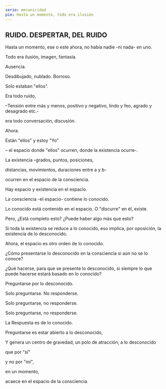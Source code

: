 ```yaml
---
serie: mecanicidad
pie: Hasta un momento, todo era ilusión
---
```


## RUIDO. DESPERTAR, DEL RUIDO

Hasta un momento, ese o este ahora, no había nadie -ni nada- en uno.

Todo era ilusión, imagen, fantasía.

Ausencia.

Desdibujado, nublado. Borroso.

Solo estaban "ellos".

Era todo ruido,

–Tensión entre más y menos, positivo y negativo, lindo y feo, agrado y desagrado etc.-

era todo conversación, discusión.

Ahora.

Están "ellos" y estoy "Yo"

– el espacio donde "ellos" ocurren, donde la existencia ocurre-.


La existencia –grados, puntos, posiciones,

distancias, movimientos, duraciones entre a y b-

ocurren en el espacio de la consciencia.

Hay espacio y existencia en el espacio.

La consciencia -el espacio- contiene lo conocido.

Lo conocido está contenido en el espacio. O "discurre" en él, existe.


Pero, ¿Está completo esto? ¿Puede haber algo más que esto?

Si toda la existencia se reduce a lo conocido, eso implica, por oposición, la existencia de lo desconocido.

Ahora, el espacio es otro orden de lo conocido.

¿Cómo presentarse lo desconocido en la consciencia si aún no se lo conoce?

¿Qué hacerse, para que se presente lo desconocido, si siempre lo que puede hacerse estará basado en lo conocido?

Preguntarse por lo desconocido.

Solo preguntarse. No responderse.

Solo preguntarse, no responderse.

Solo preguntarse, no responderse.

La Respuesta es de lo conocido.

Preguntarse es estar abierto a lo desconocido,

Y genera un centro de gravedad, un polo de atracción, a lo desconocido

que por "sí"

y no por "mí",

en un momento,

acaece en el espacio de la consciencia.
